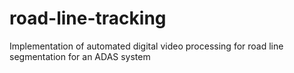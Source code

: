 # road-line-tracking
Implementation of automated digital video processing for road line segmentation for an ADAS system
